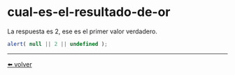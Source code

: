 # cual-es-el-resultado-de-or

La respuesta es 2, ese es el primer valor verdadero.

````js
alert( null || 2 || undefined );
````

---
[⬅️ volver](https://github.com/VictorHugoAguilar/javascript-interview-questions-explained/blob/main/theory/first-steps/11_logical-operators#cual-es-el-resultado-de-or)
